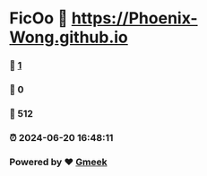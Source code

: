 # FicOo :link: https://Phoenix-Wong.github.io 
### :page_facing_up: [1](https://Phoenix-Wong.github.io/tag.html) 
### :speech_balloon: 0 
### :hibiscus: 512 
### :alarm_clock: 2024-06-20 16:48:11 
### Powered by :heart: [Gmeek](https://github.com/Meekdai/Gmeek)
